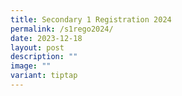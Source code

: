 ```yaml
---
title: Secondary 1 Registration 2024
permalink: /s1rego2024/
date: 2023-12-18
layout: post
description: ""
image: ""
variant: tiptap
---
```

